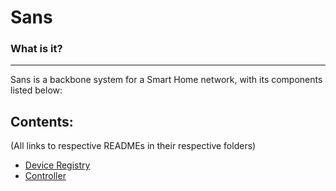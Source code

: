 # Sans

### What is it? 
---
Sans is a backbone system for a Smart Home network, with its components listed below:

## Contents:
(All links to respective READMEs in their respective folders)
- [Device Registry](device-registry/README.md)
- [Controller](controller/README.md)